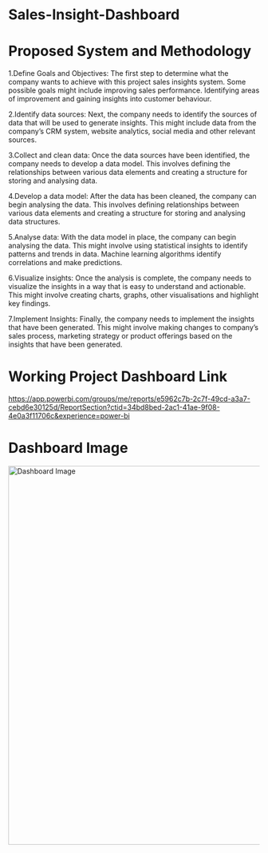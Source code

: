 # Sales-Insight-Dashboard

# Proposed System and Methodology
1.Define Goals and Objectives:
The first step to determine what the company wants to achieve with this project sales insights system. Some possible goals might include improving sales performance. Identifying areas of improvement and gaining insights into customer behaviour.

2.Identify data sources:
Next, the company needs to identify the sources of data that will be used to generate insights. This might include data from 
the company’s CRM system, website analytics, social media and other relevant sources.

3.Collect and clean data:
Once the data sources have been identified, the company needs to develop a data model. This involves defining the relationships between various data elements and creating a structure for storing and analysing data.

4.Develop a data model:
After the data has been cleaned, the company can begin analysing the data. This involves defining relationships between various data elements and creating a structure for storing and analysing data structures.

5.Analyse data:
With the data model in place, the company can begin analysing the data. This might involve using statistical insights to identify patterns and trends in data. Machine learning algorithms identify correlations and make predictions.

6.Visualize insights:
Once the analysis is complete, the company needs to visualize the insights in a way that is easy to understand and actionable. This might involve creating charts, graphs, other visualisations and highlight key findings.

7.Implement Insights:
Finally, the company needs to implement the insights that have been generated. This might involve making changes to company’s sales process, marketing strategy or product offerings based on the insights that have been generated.


# Working Project Dashboard Link

https://app.powerbi.com/groups/me/reports/e5962c7b-2c7f-49cd-a3a7-cebd6e30125d/ReportSection?ctid=34bd8bed-2ac1-41ae-9f08-4e0a3f11706c&experience=power-bi


# Dashboard Image



<img width="759" alt="Dashboard Image" src="https://github.com/amishaa21/Sales-Insight-Dashboard/assets/91837314/146439b1-1753-42d2-a6e0-c8d93023c78f">

